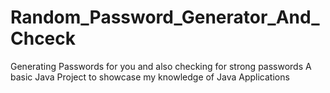 # Random_Password_Generator_And_Chceck
Generating Passwords for you and also checking for strong passwords
A basic Java Project to showcase my knowledge of Java Applications 
